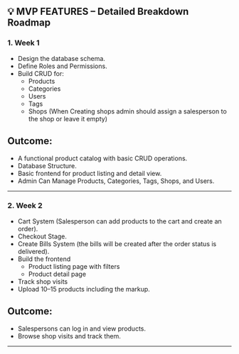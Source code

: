 ## 💡 MVP FEATURES – Detailed Breakdown Roadmap

### 1. **Week 1**

* Design the database schema.
* Define Roles and Permissions.
* Build CRUD for:
  * Products
  * Categories
  * Users
  * Tags
  * Shops (When Creating shops admin should assign a salesperson to the shop or leave it empty)

## Outcome:
* A functional product catalog with basic CRUD operations.
* Database Structure.
* Basic frontend for product listing and detail view.
* Admin Can Manage Products, Categories, Tags, Shops, and Users.

---

### 2. **Week 2**
* Cart System (Salesperson can add products to the cart and create an order).
* Checkout Stage.
* Create Bills System (the bills will be created after the order status is delivered).
* Build the frontend
    * Product listing page with filters
    * Product detail page
* Track shop visits
* Upload 10–15 products including the markup.

## Outcome:
* Salespersons can log in and view products.
* Browse shop visits and track them.

---
